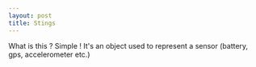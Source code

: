 ```yaml
---
layout: post
title: Stings
---
```


What is this ? Simple ! 
It's an object used to represent a sensor (battery, gps, accelerometer etc.)
